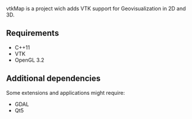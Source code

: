 vtkMap is a project wich adds VTK support for Geovisualization in 2D and 3D.

Requirements
------------
* C++11
* VTK
* OpenGL 3.2

Additional dependencies
-----------------------
Some extensions and applications might require:
* GDAL
* Qt5
